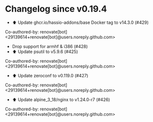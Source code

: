 # Changelog since v0.19.4
- ⬆️ Update ghcr.io/hassio-addons/base Docker tag to v14.3.0 (#429)

Co-authored-by: renovate[bot] <29139614+renovate[bot]@users.noreply.github.com> 
- Drop support for armhf & i386 (#428) 
- ⬆️ Update psutil to v5.9.6 (#425)

Co-authored-by: renovate[bot] <29139614+renovate[bot]@users.noreply.github.com> 
- ⬆️ Update zeroconf to v0.119.0 (#427)

Co-authored-by: renovate[bot] <29139614+renovate[bot]@users.noreply.github.com> 
- ⬆️ Update alpine_3_18/nginx to v1.24.0-r7 (#426)

Co-authored-by: renovate[bot] <29139614+renovate[bot]@users.noreply.github.com> 
